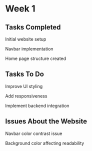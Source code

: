 # Week 1

## Tasks Completed

Initial website setup

Navbar implementation

Home page structure created

## Tasks To Do

Improve UI styling

Add responsiveness

Implement backend integration

## Issues About the Website

Navbar color contrast issue

Background color affecting readability